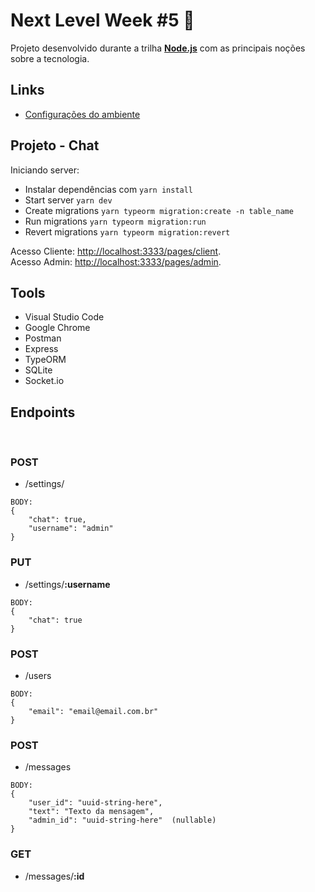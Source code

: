 # Next Level Week #5 :rocket:

Projeto desenvolvido durante a trilha **[Node.js](https://nextlevelweek.com/)** com as principais noções sobre a tecnologia.

## Links

- [Configurações do ambiente](https://www.notion.so/Configura-es-do-ambiente-d0fcddac0de642fb99fca7d8dbd28cc3)

## Projeto - Chat

Iniciando server:

- Instalar dependências com `yarn install`
- Start server `yarn dev`
- Create migrations `yarn typeorm migration:create -n table_name`
- Run migrations `yarn typeorm migration:run`
- Revert migrations `yarn typeorm migration:revert`

Acesso Cliente: [http://localhost:3333/pages/client](http://localhost:3333/pages/client).
<br>
Acesso Admin: [http://localhost:3333/pages/admin](http://localhost:3333/pages/admin).

## Tools

- Visual Studio Code
- Google Chrome
- Postman
- Express
- TypeORM
- SQLite
- Socket.io

## Endpoints

<br>

### POST
- /settings/
```
BODY:
{
    "chat": true,
    "username": "admin"
}
```

### PUT
- /settings/**:username**
```
BODY:
{
    "chat": true
}
```

### POST
- /users
```
BODY:
{
    "email": "email@email.com.br"
}
```

### POST
- /messages
```
BODY:
{
    "user_id": "uuid-string-here",
    "text": "Texto da mensagem",
    "admin_id": "uuid-string-here"  (nullable)
}
```

### GET
- /messages/**:id**